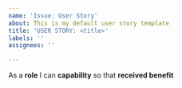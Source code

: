 ```yaml
---
name: 'Issue: User Story'
about: This is my default user story template
title: 'USER STORY: <title>'
labels: ''
assignees: ''

---
```


As a **role** I can **capability** so that **received benefit**
